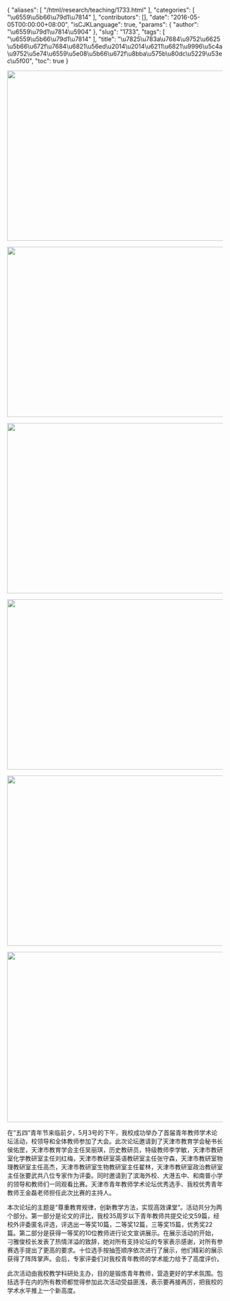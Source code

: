 {
    "aliases": [
        "/html/research/teaching/1733.html"
    ],
    "categories": [
        "\u6559\u5b66\u79d1\u7814"
    ],
    "contributors": [],
    "date": "2016-05-05T00:00:00+08:00",
    "isCJKLanguage": true,
    "params": {
        "author": "\u6559\u79d1\u7814\u5904"
    },
    "slug": "1733",
    "tags": [
        "\u6559\u5b66\u79d1\u7814"
    ],
    "title": "\u7825\u783a\u7684\u9752\u6625 \u5b66\u672f\u7684\u6821\u56ed\u2014\u2014\u6211\u6821\u9996\u5c4a\u9752\u5e74\u6559\u5e08\u5b66\u672f\u8bba\u575b\u80dc\u5229\u53ec\u5f00",
    "toc": true
}


<img
    src="https://cdn.tfls.online/mirror/full/3401768fcd8e7ff708616b0a71b8fbcfade778f1.jpg"
    style="display:block;margin-left:auto;margin-right:auto;"
    decoding="async"
    fetchpriority="auto"
    loading="lazy"
    height="397"
    width="600"
/>





<img
    src="https://cdn.tfls.online/mirror/full/0b9505b36f1a220b1dd5a1103dfde95b1c9b6360.jpg"
    style="display:block;margin-left:auto;margin-right:auto;"
    decoding="async"
    fetchpriority="auto"
    loading="lazy"
    height="397"
    width="600"
/>  


<img
    src="https://cdn.tfls.online/mirror/full/6bce97ebc336e904aadbb1643539a8a3e21b0aea.jpg"
    style="display:block;margin-left:auto;margin-right:auto;"
    decoding="async"
    fetchpriority="auto"
    loading="lazy"
    height="397"
    width="600"
/>





<img
    src="https://cdn.tfls.online/mirror/full/4ef576f2c551da3fe7c7c412b861344dfe4d092c.jpg"
    style="display:block;margin-left:auto;margin-right:auto;"
    decoding="async"
    fetchpriority="auto"
    loading="lazy"
    height="397"
    width="600"
/>





<img
    src="https://cdn.tfls.online/mirror/full/2b834d40b94615e249182388b5b20b73b57eb236.jpg"
    style="display:block;margin-left:auto;margin-right:auto;"
    decoding="async"
    fetchpriority="auto"
    loading="lazy"
    height="397"
    width="600"
/>





<img
    src="https://cdn.tfls.online/mirror/full/55382eb2c8ca085bd723f4eafa9f34f64f88d19b.jpg"
    style="display:block;margin-left:auto;margin-right:auto;"
    decoding="async"
    fetchpriority="auto"
    loading="lazy"
    height="397"
    width="600"
/>







在“五四”青年节来临前夕，5月3号的下午，我校成功举办了首届青年教师学术论坛活动，校领导和全体教师参加了大会。此次论坛邀请到了天津市教育学会秘书长侯佑罡，天津市教育学会主任吴丽琪，历史教研员，特级教师李学敏，天津市教研室化学教研室主任刘红梅，天津市教研室英语教研室主任张守森，天津市教研室物理教研室主任高杰，天津市教研室生物教研室主任翟林，天津市教研室政治教研室主任张要武共八位专家作为评委。同时邀请到了滨海外校、大港五中、和南普小学的领导和教师们一同观看比赛。天津市青年教师学术论坛优秀选手、我校优秀青年教师王金磊老师担任此次比赛的主持人。




本次论坛的主题是“尊重教育规律，创新教学方法，实现高效课堂”。活动共分为两个部分。第一部分是论文的评比，我校35周岁以下青年教师共提交论文59篇，经校外评委匿名评选，评选出一等奖10篇，二等奖12篇，三等奖15篇，优秀奖22篇。第二部分是获得一等奖的10位教师进行论文宣讲展示。在展示活动的开始，刁雅俊校长发表了热情洋溢的致辞，她对所有支持论坛的专家表示感谢，对所有参赛选手提出了更高的要求。十位选手按抽签顺序依次进行了展示，他们精彩的展示获得了阵阵掌声。会后，专家评委们对我校青年教师的学术能力给予了高度评价。




此次活动由我校教学科研处主办，目的是锻炼青年教师，营造更好的学术氛围。包括选手在内的所有教师都觉得参加此次活动受益匪浅，表示要再接再厉，把我校的学术水平推上一个新高度。


